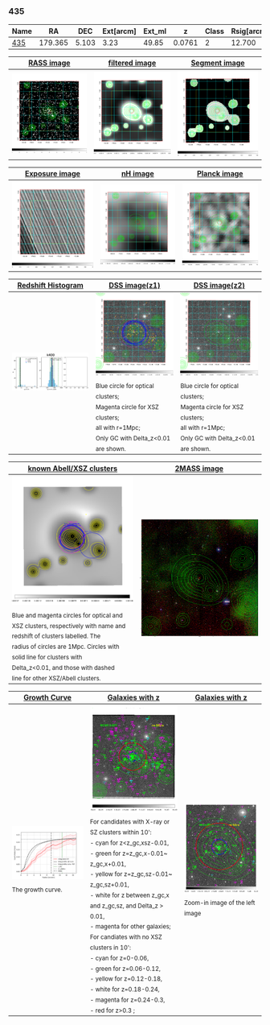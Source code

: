 <div STYLE="page-break-after: always;"></div>

### 435

|Name          |RA          |DEC      | Ext[arcm] | Ext_ml | z    | Class| Rsig[arcmin] | CRsig[c/s] | CR500[c/s] | R500[Mpc] |L500[erg/s]|F500[erg/s/cm^2]| M500[Msun]|Tx[keV]|beta|GC(XSZ,Delta_z<0.01)| GC(OPT,Delta_z<0.01)|GC|alias|
|--------------|------------|------------|---|---|-----------|--------|------|------|----|----|----|----|----|----|----|----|----|----|---|
|[435](script/435.md)     | 179.365       | 5.103       | 3.23    | 49.85   | 0.0761 | 2   | 12.700 |0.220 |0.211 |0.807 |5.732e+43 |4.034e-12 |1.607e+14 |2.938 |0.698 |MCXC, |Wen, |MCXC, |k400|

|[RASS image](../image/435/435_img.pdf)|[filtered image](../image/435/435_fil.pdf)|[Segment image](../image/435/435_seg.pdf)|
|-------------------|--------------------|-------------------|
| <img src="../image/435/435_img.png" width="300">  | <img src="../image/435/435_fil.png" width="300">   | <img src="../image/435/435_seg.png" width="300">  |

|[Exposure image](../image/435/435_mex.pdf)| [nH image](../image/435/435_nh.pdf)| [Planck image](../image/435/435_p.pdf)|
|-------------------|--------------------|-------------------|
|<img src="../image/435/435_mex.png" width="300">   | <img src="../image/435/435_nh.png" width="300">    | <img src="../image/435/435_p.png" width="300"> |

|[Redshift Histogram](../image/435/435_zg.pdf) | [DSS image(z1)](../image/435/435_dss_z1.pdf)      |  [DSS image(z2)](../image/435/435_dss_z2.pdf)    |
|-------------------|--------------------|-------------------|
|<img src="../image/435/435_zg.png" width="300"> |<img src="../image/435/435_dss_z1.png" width="300"> <sub><br>Blue circle for optical clusters; <br>Magenta circle for XSZ clusters; <br>all with r=1Mpc; <br>Only GC with Delta_z<0.01 are shown. </sub>| <img src="../image/435/435_dss_z2.png" width="300"><sub><br>Blue circle for optical clusters; <br>Magenta circle for XSZ clusters; <br>all with r=1Mpc; <br>Only GC with Delta_z<0.01 are shown. </sub> |

|[known Abell/XSZ clusters](../image/435/435_m.pdf) | [2MASS image](../image/435/435_2mass.pdf)      |
|-------------------|-------------------|
|<img src=../image/435/435_m.png width="300"> <sub><br>Blue and magenta circles for optical and <br>XSZ clusters, respectively with name and <br>redshift of clusters labelled. The <br>radius of circles are 1Mpc. Circles with <br>solid line for clusters with <br>Delta_z<0.01, and those with dashed <br>line for other XSZ/Abell clusters.        </sub>|<img src="../image/435/435_2mass.png" width="300">  |

|[Growth Curve](../image/435/435_gca_all.png) |[Galaxies with z](../image/435/435_opt_ned.pdf) |[Galaxies with z](../image/435/435_opt_ned_zoom.pdf) |
|-------------------|-------------------|-------------------|
| <img src="../image/435/435_gca_all.png" width="300"> <sub><br>The growth curve.</sub>| <img src=../image/435/435_opt_ned.png width="300"> <br><sub> For candidates with X-ray or SZ clusters within 10': <br> - cyan for z<z_gc,xsz-0.01, <br> - green for z=z_gc,x-0.01~ z_gc,x+0.01, <br> - yellow for z=z_gc,sz-0.01~ z_gc,sz+0.01, <br> - white for z between z_gc,x and z_gc,sz, and Delta_z > 0.01, <br> - magenta for other galaxies; <br>For candiates with no XSZ clusters in 10': <br> - cyan for z=0-0.06, <br> - green for z=0.06-0.12, <br> - yellow for z=0.12-0.18, <br> - white for z=0.18-0.24, <br> - magenta for z=0.24-0.3, <br> - red for z>0.3 ;  </sub>|<img src=../image/435/435_opt_ned_zoom.png width="300">  <br><sub> Zoom-in image of the left image</sub>|





